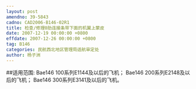 ```yaml
---
layout: post
amendno: 39-5843
cadno: CAD2006-B146-02R1
title: 检查/修理0肋连接条带下面的机翼上蒙皮
date: 2007-12-19 00:00:00 +0800
effdate: 2007-12-26 00:00:00 +0800
tag: B146
categories: 民航西北地区管理局适航审定处
author: 杨子洲
---
```


##适用范围:
Bae146 100系列E1144及以后的飞机；    Bae146 200系列E2148及以后的飞机；    Bae146 300系列E3141及以后的飞机。

